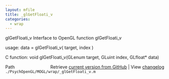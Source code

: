 ```yaml
---
layout: mfile
title: _glGetFloati_v
categories:
  - wrap
---
```


glGetFloati\_v  Interface to OpenGL function glGetFloati\_v

usage:  data = glGetFloati\_v\( target, index \)

C function:  void glGetFloati\_v\(GLenum target, GLuint index, GLfloat\* data\)


<div class="code_header" style="text-align:right;">
  <span style="float:left;">Path&nbsp;&nbsp;</span> <span class="counter">Retrieve <a href=
  "https://raw.github.com/Psychtoolbox-3/Psychtoolbox-3/beta/./PsychOpenGL/MOGL/wrap/_glGetFloati_v.m">current version from GitHub</a> | View <a href=
  "https://github.com/Psychtoolbox-3/Psychtoolbox-3/commits/beta/./PsychOpenGL/MOGL/wrap/_glGetFloati_v.m">changelog</a></span>
</div>
<div class="code">
  <code>./PsychOpenGL/MOGL/wrap/_glGetFloati_v.m</code>
</div>
